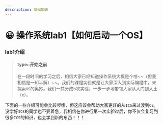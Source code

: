 ```yaml
---
description: 基础知识
---
```


# 😀 操作系统lab1【如何启动一个OS】

### lab1介绍

> #### type::开始之前
>
> 在一段时间的学习之后，相信大家已经知道操作系统大概是个啥\~\~（但我相信是一知半解）\~\~。我们的课程实验就是让大家深入到实际编程中，来探索`OS`的奥妙。我们一共分成5次实验，一步一步地带领大家从入门到入土（x）。

下面的一些介绍可能会比较啰嗦，但这应该会帮助大家更好的从`ICS`来过渡到`OS`。没学好`ICS`的同学也不要着急，我相信在你进行第一次实验过后，你不仅会复习到很多`ICS`的知识，也会学到新的东西！！！
